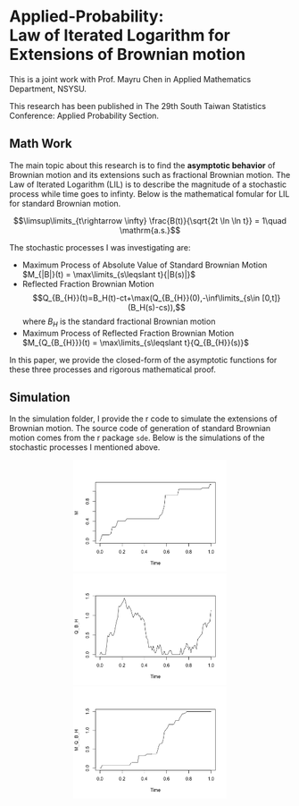 # Applied-Probability:<br /> Law of Iterated Logarithm for Extensions of Brownian motion<br />
This is a joint work with Prof. Mayru Chen in Applied Mathematics Department, NSYSU.

This research has been published in The 29th South Taiwan Statistics Conference: Applied Probability Section.

## Math Work

The main topic about this research is to find the **asymptotic behavior** of Brownian motion and its extensions such as fractional Brownian motion. The Law of Iterated Logarithm (LIL) is to describe the magnitude of a stochastic process while time goes to infinty. Below is the mathematical fomular for LIL for standard Brownian motion.

$$\limsup\limits_{t\rightarrow \infty} \frac{B(t)}{\sqrt{2t \ln \ln t}} = 1\quad \mathrm{a.s.}$$

The stochastic processes I was investigating are:
- Maximum Process of Absolute Value of Standard Brownian Motion $M_{|B|}(t) = \max\limits_{s\leqslant t}{|B(s)|}$
- Reflected Fraction Brownian Motion $$Q_{B_{H}}(t)=B_H(t)-ct+\max(Q_{B_{H}}(0),-\inf\limits_{s\in [0,t]}(B_H(s)-cs)),$$ where $B_H$ is the standard fractional Brownian motion
- Maximum Process of Reflected Fraction Brownian Motion $M_{Q_{B_{H}}}(t) = \max\limits_{s\leqslant t}{Q_{B_{H}}(s)}$

In this paper, we provide the closed-form of the asymptotic functions for these three processes and rigorous mathematical proof.

## Simulation

In the simulation folder, I provide the r code to simulate the extensions of Brownian motion. The source code of generation of standard Brownian motion comes from the r package ```sde```. Below is the simulations of the stochastic processes I mentioned above.
<p align="center">
<img height="200" src="https://github.com/simonchung87/Applied-Probability/blob/main/Simulation/MPS.png">
<img height="200" src="https://github.com/simonchung87/Applied-Probability/blob/main/Simulation/RBM.png">
<img height="200" src="https://github.com/simonchung87/Applied-Probability/blob/main/Simulation/MRBM.png">
</p>
